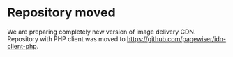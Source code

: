 # Repository moved

We are preparing completely new version of image delivery CDN. Repository with PHP client was moved to https://github.com/pagewiser/idn-client-php.

